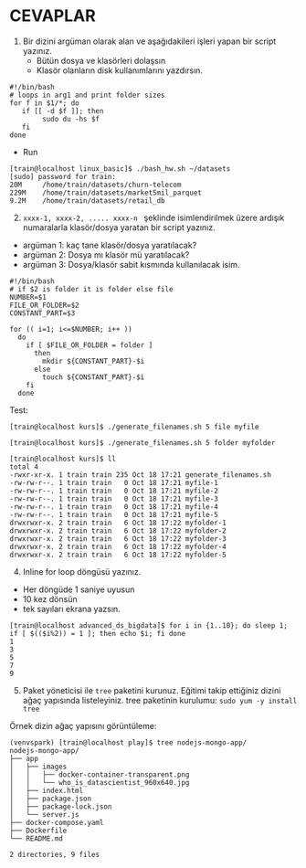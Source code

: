 
# CEVAPLAR
1. Bir dizini argüman olarak alan ve aşağıdakileri işleri yapan bir script yazınız.  
    - Bütün dosya ve klasörleri dolaşsın  
    - Klasör olanların disk kullanımlarını yazdırsın.

```
#!/bin/bash
# loops in arg1 and print folder sizes
for f in $1/*; do
   if [[ -d $f ]]; then
        sudo du -hs $f
   fi
done
```

- Run
```
[train@localhost linux_basic]$ ./bash_hw.sh ~/datasets
[sudo] password for train:
20M     /home/train/datasets/churn-telecom
229M    /home/train/datasets/market5mil_parquet
9.2M    /home/train/datasets/retail_db
```

2.  `xxxx-1, xxxx-2, ..... xxxx-n ` şeklinde isimlendirilmek üzere ardışık 
numaralarla klasör/dosya yaratan bir script yazınız.
- argüman 1: kaç tane klasör/dosya yaratılacak?
- argüman 2: Dosya mı klasör mü yaratılacak?
- argüman 3: Dosya/klasör sabit kısmında kullanılacak isim.

```
#!/bin/bash
# if $2 is folder it is folder else file
NUMBER=$1
FILE_OR_FOLDER=$2
CONSTANT_PART=$3

for (( i=1; i<=$NUMBER; i++ ))
  do
    if [ $FILE_OR_FOLDER = folder ]
      then
        mkdir ${CONSTANT_PART}-$i
      else
        touch ${CONSTANT_PART}-$i
    fi
  done
```

Test:
```
[train@localhost kurs]$ ./generate_filenames.sh 5 file myfile

[train@localhost kurs]$ ./generate_filenames.sh 5 folder myfolder

[train@localhost kurs]$ ll
total 4
-rwxr-xr-x. 1 train train 235 Oct 18 17:21 generate_filenames.sh
-rw-rw-r--. 1 train train   0 Oct 18 17:21 myfile-1
-rw-rw-r--. 1 train train   0 Oct 18 17:21 myfile-2
-rw-rw-r--. 1 train train   0 Oct 18 17:21 myfile-3
-rw-rw-r--. 1 train train   0 Oct 18 17:21 myfile-4
-rw-rw-r--. 1 train train   0 Oct 18 17:21 myfile-5
drwxrwxr-x. 2 train train   6 Oct 18 17:22 myfolder-1
drwxrwxr-x. 2 train train   6 Oct 18 17:22 myfolder-2
drwxrwxr-x. 2 train train   6 Oct 18 17:22 myfolder-3
drwxrwxr-x. 2 train train   6 Oct 18 17:22 myfolder-4
drwxrwxr-x. 2 train train   6 Oct 18 17:22 myfolder-5
```

4. Inline for loop döngüsü yazınız.
- Her döngüde 1 saniye uyusun
- 10 kez dönsün
- tek sayıları ekrana yazsın.

```
[train@localhost advanced_ds_bigdata]$ for i in {1..10}; do sleep 1; if [ $(($i%2)) = 1 ]; then echo $i; fi done
1
3
5
7
9
```

5. Paket yöneticisi ile `tree` paketini kurunuz. Eğitimi takip ettiğiniz dizini ağaç yapısında listeleyiniz.
tree paketinin kurulumu: `sudo yum -y install tree`

Örnek dizin ağaç yapısını görüntüleme:
```
(venvspark) [train@localhost play]$ tree nodejs-mongo-app/
nodejs-mongo-app/
├── app
│   ├── images
│   │   ├── docker-container-transparent.png
│   │   └── who_is_datascientist_960x640.jpg
│   ├── index.html
│   ├── package.json
│   ├── package-lock.json
│   └── server.js
├── docker-compose.yaml
├── Dockerfile
└── README.md

2 directories, 9 files
```